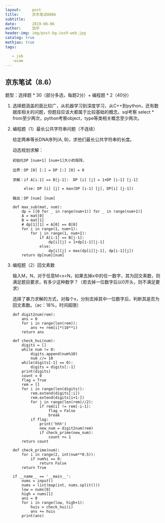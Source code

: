 ```yaml
---
layout:     post
title:      京东笔试0806
subtitle: 
date:       2019-08-06
author:     加华
header-img: img/post-bg-ios9-web.jpg
catalog: true
mathjax: true
tags:

   - job
   -exam
---
```


## 京东笔试（8.6）

题型：选择题 * 30（部分多选，每题2分）+ 编程题 * 2（40分）

1. 选择题涵盖的面比较广，从机器学习到深度学习，从C++到python，还有数据库相关的问题，但题目应该大都属于比较基础的概念。sql考察 select * from至少两次，python考察object，type等类相关概念至少两次。

2. 编程题（1）最长公共字符串问题（不连续）

   给定两串等长DNA序列(A, B)，求他们最长公共字符串的长度。

   动态规划求解：

   ```
   初始化DP [num+1] [num+1]大小的矩阵，
   
   边界：DP [0] [:] = DP [:] [0] = 0
   
   求解：if A[i-1] == B[j-1]: 	DP [i] [j] = 1+DP [i-1] [j-1]
   
   ​	 else: DP [i] [j] = max(DP [i-1] [j], DP[i] [j-1])
   
   输出：DP [num] [num]
   ```

   ```
   def max_sub(mat, num):
       dp = [[0 for _ in range(num+1)] for _ in range(num+1)]
       A = mat[0]
       B = mat[1]
       # dp[1][1] = A[0] == B[0]
       for i in range(1, num+1):
           for j in range(1, num+1):
               if A[i-1] == B[j-1]:
                   dp[i][j] = 1+dp[i-1][j-1]
               else:
                   dp[i][j] = max(dp[i][j-1], dp[i-1][j])
       return dp[num][num]
   ```

   

3. 编程题（2）回文素数

   输入M，N，对于任意M<x<N，如果去掉x中的任一数字，其为回文素数，则满足题目要求，有多少这种数字？（若去掉一位数字后以0开头，则不满足要求）

   选择了暴力求解的方式，对每个x，分别去掉其中一位数字后，判断其是否为回文素数。（ac：18%，时间超限）
   
   ```
   def digit2num(rem):
       ans = 0
       for i in range(len(rem)):
           ans += rem[i]*(10**i)
       return ans
   
   def check_hui(num):
       digits = []
       while num != 0:
           digits.append(num%10)
           num //= 10
       while(digits[-1] == 0):
           digits = digits[:-1]
       print(digits)
       count = 0
       flag = True
       rem = []
       for i in range(len(digits)):
           rem.extend(digits[:i])
           rem.extend(digits[i+1:])
           for j in range(len(rem)//2):
               if rem[i] != rem[-i-1]:
                   flag = False
                   break
           if flag:
               print('hhh')
               new_num = digit2num(rem)
               if check_prime(new_num):
                   count += 1
       return count
   
   def check_prime(num):
       for i in range(2, int(num**0.5)):
           if num%i == 0:
               return False
       return True
   
   if __name__ == '__main__':
       nums = input()
       nums = list(map(int, nums.split()))
       low = nums[0]
       high = nums[1]
       ans = 0
       for i in range(low, high+1):
           huis = check_hui(i)
           ans += huis
       print(ans)
   ```
   
   

